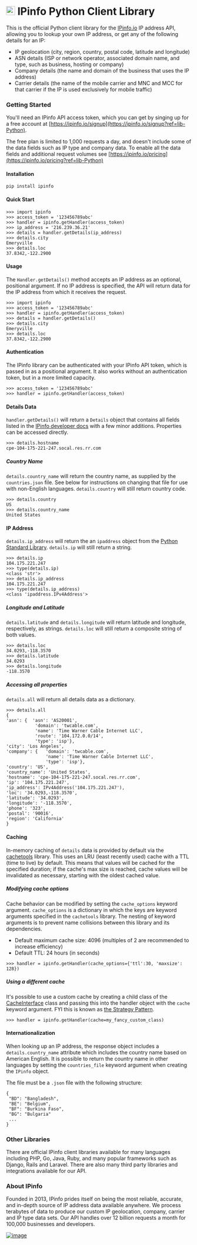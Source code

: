 # [<img src="https://ipinfo.io/static/ipinfo-small.svg" alt="IPinfo" width="24"/>](https://ipinfo.io/) IPinfo Python Client Library

This is the official Python client library for the [IPinfo.io](https://ipinfo.io) IP address API, allowing you to lookup your own IP address, or get any of the following details for an IP:
 - IP geolocation (city, region, country, postal code, latitude and longitude)
 - ASN details (ISP or network operator, associated domain name, and type, such as business, hosting or company)
 - Company details (the name and domain of the business that uses the IP address)
 - Carrier details (the name of the mobile carrier and MNC and MCC for that carrier if the IP is used exclusively for mobile traffic)


### Getting Started

You'll need an IPinfo API access token, which you can get by singing up for a free account at [https://ipinfo.io/signup](https://ipinfo.io/signup?ref=lib-Python).

The free plan is limited to 1,000 requests a day, and doesn't include some of the data fields such as IP type and company data. To enable all the data fields and additional request volumes see [https://ipinfo.io/pricing](https://ipinfo.io/pricing?ref=lib-Python)

#### Installation

```
pip install ipinfo
```

#### Quick Start

```
>>> import ipinfo
>>> access_token = '123456789abc'
>>> handler = ipinfo.getHandler(access_token)
>>> ip_address = '216.239.36.21'
>>> details = handler.getDetails(ip_address)
>>> details.city
Emeryville
>>> details.loc
37.8342,-122.2900
```

#### Usage

The `Handler.getDetails()` method accepts an IP address as an optional, positional argument. If no IP address is specified, the API will return data for the IP address from which it receives the request.

```
>>> import ipinfo
>>> access_token = '123456789abc'
>>> handler = ipinfo.getHandler(access_token)
>>> details = handler.getDetails()
>>> details.city
Emeryville
>>> details.loc
37.8342,-122.2900
```

#### Authentication

The IPinfo library can be authenticated with your IPinfo API token, which is passed in as a positional argument. It also works without an authentication token, but in a more limited capacity.

```
>>> access_token = '123456789abc'
>>> handler = ipinfo.getHandler(access_token)
```

#### Details Data

`handler.getDetails()` will return a `Details` object that contains all fields listed in the [IPinfo developer docs](https://ipinfo.io/developers/responses#full-response) with a few minor additions. Properties can be accessed directly.

```
>>> details.hostname
cpe-104-175-221-247.socal.res.rr.com
```

##### Country Name


`details.country_name` will return the country name, as supplied by the `countries.json` file. See below for instructions on changing that file for use with non-English languages. `details.country` will still return country code.

```
>>> details.country
US
>>> details.country_name
United States
```

#### IP Address


`details.ip_address` will return the an `ipaddress` object from the [Python Standard Library](https://docs.python.org/3/library/ipaddress.html). `details.ip` will still return a string.

```
>>> details.ip
104.175.221.247
>>> type(details.ip)
<class 'str'>
>>> details.ip_address
104.175.221.247
>>> type(details.ip_address)
<class 'ipaddress.IPv4Address'>
```

##### Longitude and Latitude


`details.latitude` and `details.longitude` will return latitude and longitude, respectively, as strings. `details.loc` will still return a composite string of both values.

```
>>> details.loc
34.0293,-118.3570
>>> details.latitude
34.0293
>>> details.longitude
-118.3570
```

##### Accessing all properties

`details.all` will return all details data as a dictionary.

```
>>> details.all
{
'asn': {  'asn': 'AS20001',
           'domain': 'twcable.com',
           'name': 'Time Warner Cable Internet LLC',
           'route': '104.172.0.0/14',
           'type': 'isp'},
'city': 'Los Angeles',
'company': {   'domain': 'twcable.com',
               'name': 'Time Warner Cable Internet LLC',
               'type': 'isp'},
'country': 'US',
'country_name': 'United States',
'hostname': 'cpe-104-175-221-247.socal.res.rr.com',
'ip': '104.175.221.247',
'ip_address': IPv4Address('104.175.221.247'),
'loc': '34.0293,-118.3570',
'latitude': '34.0293',
'longitude': '-118.3570',
'phone': '323',
'postal': '90016',
'region': 'California'
}
```

#### Caching

In-memory caching of `details` data is provided by default via the [cachetools](https://cachetools.readthedocs.io/en/latest/) library. This uses an LRU (least recently used) cache with a TTL (time to live) by default. This means that values will be cached for the specified duration; if the cache's max size is reached, cache values will be invalidated as necessary, starting with the oldest cached value.

##### Modifying cache options

Cache behavior can be modified by setting the `cache_options` keyword argument. `cache_options` is a dictionary in which the keys are keyword arguments specified in the `cachetools` library. The nesting of keyword arguments is to prevent name collisions between this library and its dependencies.

* Default maximum cache size: 4096 (multiples of 2 are recommended to increase efficiency)
* Default TTL: 24 hours (in seconds)

```
>>> handler = ipinfo.getHandler(cache_options={'ttl':30, 'maxsize': 128})
```

##### Using a different cache

It's possible to use a custom cache by creating a child class of the [CacheInterface](https://github.com/ipinfo/python/blob/master/ipinfo_wrapper/cache/interface.py) class and passing this into the handler object with the `cache` keyword argument. FYI this is known as [the Strategy Pattern](https://sourcemaking.com/design_patterns/strategy).

```
>>> handler = ipinfo.getHandler(cache=my_fancy_custom_class)
```

#### Internationalization

When looking up an IP address, the response object includes a `details.country_name` attribute which includes the country name based on American English. It is possible to return the country name in other languages by setting the `countries_file` keyword argument when creating the `IPinfo` object.

The file must be a `.json` file with the following structure:

```
{
 "BD": "Bangladesh",
 "BE": "Belgium",
 "BF": "Burkina Faso",
 "BG": "Bulgaria"
 ...
}
```

### Other Libraries

There are official IPinfo client libraries available for many languages including PHP, Go, Java, Ruby, and many popular frameworks such as Django, Rails and Laravel. There are also many third party libraries and integrations available for our API.

### About IPinfo

Founded in 2013, IPinfo prides itself on being the most reliable, accurate, and in-depth source of IP address data available anywhere. We process terabytes of data to produce our custom IP geolocation, company, carrier and IP type data sets. Our API handles over 12 billion requests a month for 100,000 businesses and developers.

[![image](https://avatars3.githubusercontent.com/u/15721521?s=128&u=7bb7dde5c4991335fb234e68a30971944abc6bf3&v=4)](https://ipinfo.io/)
